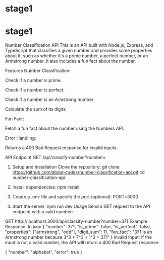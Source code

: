 # stage1
# stage1

Number Classification API
This is an API built with Node.js, Express, and TypeScript that classifies a given number and provides some properties about it, such as whether it's a prime number, a perfect number, or an Armstrong number. It also includes a fun fact about the number.

Features
Number Classification:

Check if a number is prime.

Check if a number is perfect.

Check if a number is an Armstrong number.

Calculate the sum of its digits.

Fun Fact:

Fetch a fun fact about the number using the Numbers API.

Error Handling:

Returns a 400 Bad Request response for invalid inputs.

API Endpoint
GET /api/classify-number?number=<number>

1. Setup and Installation
  Clone the repository:
  git clone https://github.com/abdul-codes/number-classification-api.git
  cd number-classification-api
2. Install dependencies: npm install

3. Create a .env file and specify the port (optional): PORT=3000

4. Start the server:
     npm run dev
Usage
Send a GET request to the API endpoint with a valid number:

GET http://localhost:3000/api/classify-number?number=371
Example Response: In json
{
  "number": 371,
  "is_prime": false,
  "is_perfect": false,
  "properties": ["armstrong", "odd"],
  "digit_sum": 11,
  "fun_fact": "371 is an Armstrong number because 3^3 + 7^3 + 1^3 = 371"
}
Invalid Input:
If the input is not a valid number, the API will return a 400 Bad Request response:

{
  "number": "alphabet",
  "error": true
}
